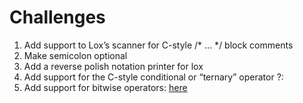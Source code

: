 # Challenges
1. Add support to Lox’s scanner for C-style /* ... */ block comments
2. Make semicolon optional
3. Add a reverse polish notation printer for lox
4. Add support for the C-style conditional or “ternary” operator ?:
5. Add support for bitwise operators: 
   [here](https://craftinginterpreters.com/parsing-expressions.html)

